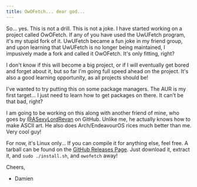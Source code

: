 ```yaml
---
title: OwOFetch... dear god...
---
```

So... yes.  This is not a drill.  This is not a joke.  I have started working on a project called OwOFetch.  If any of you have used the UwUFetch program, it's my stupid fork of it.  UwUFetch became a fun joke in my friend group, and upon learning that UwUFetch is no longer being maintained, I impusively made a fork and called it OwOFetch.  It's only fitting, right?

I don't know if this will become a big project, or if I will eventually get bored and forget about it, but so far I'm going full speed ahead on the project.  It's also a good learning opportunity, as all projects should be!

I've wanted to try putting this on some package managers.  The AUR is my first target... I just need to learn how to get packages on there.  It can't be that bad, right?

I am going to be working on this along with another friend of mine, who goes by [@ASexyLordRevan](https://github.com/ASexyLordRevan) on GitHub.  Unlike me, he actually knows how to make ASCII art.  He also does Arch/EndeavourOS rices much better than me.  Very cool guy!

For now, it's Linux only... If you can compile it for anything else, feel free.  A tarball can be found on the [GitHub Releases Page](https://github.com/AlphaGameDeveloper/OwOFetch/releases).  Just download it, extract it, and `sudo ./install.sh`, and `owofetch` away!

Cheers,
- Damien
